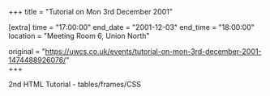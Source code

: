 +++
title = "Tutorial on Mon 3rd December 2001"

[extra]
time = "17:00:00"
end_date = "2001-12-03"
end_time = "18:00:00"
location = "Meeting Room 6, Union North"

original = "https://uwcs.co.uk/events/tutorial-on-mon-3rd-december-2001-1474488926076/"    
+++

2nd HTML Tutorial - tables/frames/CSS

